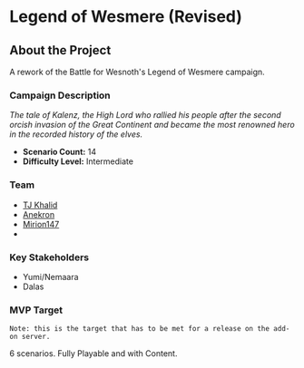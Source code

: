 # Legend of Wesmere (Revised)

## About the Project

A rework of the Battle for Wesnoth's Legend of Wesmere campaign. 

### Campaign Description

_The tale of Kalenz, the High Lord who rallied his people after the second orcish invasion of the Great Continent and became the most renowned hero in the recorded history of the elves._

- **Scenario Count:** 14
- **Difficulty Level:** Intermediate

### Team

- [TJ Khalid](https://github.com/knyghtmare)
- [Anekron](https://github.com/AnekronCZ)
- [Mirion147](https://github.com/Mirion147)
- 

### Key Stakeholders

- Yumi/Nemaara
- Dalas

### MVP Target

`Note: this is the target that has to be met for a release on the add-on server.`

6 scenarios. Fully Playable and with Content.

